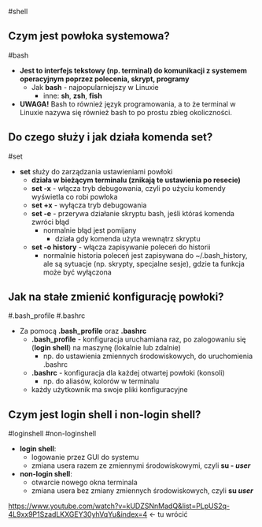 #shell
## Czym jest powłoka systemowa?
#bash
- **Jest to interfejs tekstowy (np. terminal) do komunikacji z systemem operacyjnym poprzez polecenia, skrypt, programy**
	- Jak **bash** - najpopularniejszy w Linuxie
		- inne: **sh**, **zsh**, **fish**
- **UWAGA!** Bash to również język programowania, a to że terminal w Linuxie nazywa się również bash to po prostu zbieg okoliczności.
	
## Do czego służy i jak działa komenda set?
#set
- **set** służy do zarządzania ustawieniami powłoki
	- **działa w bieżącym terminalu (znikają te ustawienia po resecie)**
	- **set -x** - włącza tryb debugowania, czyli po użyciu komendy wyświetla co robi powłoka
	- **set +x** - wyłącza tryb debugowania
	- **set -e** - przerywa działanie skryptu bash, jeśli któraś komenda zwróci błąd
		- normalnie błąd jest pomijany
			- działa gdy komenda użyta wewnątrz skryptu
	- **set -o history** - włącza zapisywanie poleceń do historii
		- normalnie historia poleceń jest zapisywana do ~/.bash_history, ale są sytuacje (np. skrypty, specjalne sesje), gdzie ta funkcja może być wyłączona

## Jak na stałe zmienić konfigurację powłoki?
#\.bash_profile #\.bashrc
- Za pomocą **\.bash_profile** oraz **\.bashrc**
	- **\.bash_profile** - konfiguracja uruchamiana raz, po zalogowaniu się (**login shell**) na maszynę (lokalnie lub zdalnie)
		- np. do ustawienia zmiennych środowiskowych, do uruchomienia .bashrc
	- **\.bashrc** - konfiguracja dla każdej otwartej powłoki (konsoli)
		- np. do aliasów, kolorów w terminalu
	- każdy użytkownik ma swoje pliki konfiguracyjne

## Czym jest login shell i non-login shell?
#loginshell #non-loginshell 
- **login shell**:
	- logowanie przez GUI do systemu
	- zmiana usera razem ze zmiennymi środowiskowymi, czyli **su - *user***
- **non-login shell**:
	- otwarcie nowego okna terminala
	- zmiana usera bez zmiany zmiennych środowiskowych, czyli **su *user***




https://www.youtube.com/watch?v=kUDZSNnMadQ&list=PLpUS2q-4L9xx9P1SzadLKXGEY30yhVqYu&index=4 <- tu wrócić